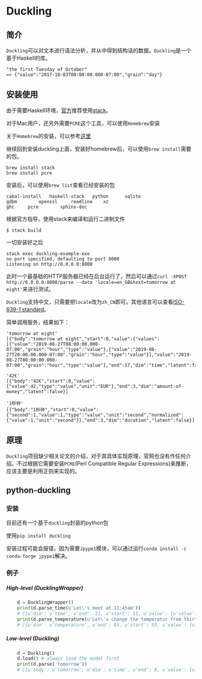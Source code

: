 # Duckling
## 简介
`Duckling`可以对文本进行语法分析，并从中得到结构话的数据。`Duckling`是一个基于Haskell的库。
```
"the first Tuesday of October"
=> {"value":"2017-10-03T00:00:00.000-07:00","grain":"day"}
```

## 安装使用
由于需要Haskell环境，[官方](https://github.com/facebook/duckling)推荐使用[stack](https://haskell-lang.org/get-started)。

对于Mac用户，还另外需要`PCRE`这个工具，可以使用`Homebrew`安装

关于`Homebrew`的安装，可以参考[这里](https://github.com/ZihaoTan/notes/blob/master/use_homebrew.md)

继续回到安装duckling上面，安装好homebrew后，可以使用`brew install`需要的包。
```
brew install stack
brew install pcre
```
安装后，可以使用`brew list`查看已经安装的包
```
cabal-install	haskell-stack	python		sqlite
gdbm		openssl		readline	xz
ghc		pcre		sphinx-doc
```
根据官方指导，使用stack来编译和运行二进制文件
```
$ stack build
```
一切安装好之后
```
stack exec duckling-example-exe
no port specified, defaulting to port 8000
Listening on http://0.0.0.0:8000
```
此时一个最基础的HTTP服务器已经在后台运行了，然后可以通过`curl -XPOST http://0.0.0.0:8000/parse --data 'locale=en_GB&text=tomorrow at eight'`来进行测试。

`Duckling`支持中文，只需要把`locale`改为`zh_CN`即可。其他语言可以查看[ISO-639-1 standard](https://en.wikipedia.org/wiki/List_of_ISO_639-1_codes)。

简单调用服务，结果如下：
```
'tomorrow at eight'
[{"body":"tomorrow at eight","start":0,"value":{"values":[{"value":"2019-08-27T08:00:00.000-07:00","grain":"hour","type":"value"},{"value":"2019-08-27T20:00:00.000-07:00","grain":"hour","type":"value"}],"value":"2019-08-27T08:00:00.000-07:00","grain":"hour","type":"value"},"end":17,"dim":"time","latent":false}]

'42€'
[{"body":"42€","start":0,"value":{"value":42,"type":"value","unit":"EUR"},"end":3,"dim":"amount-of-money","latent":false}]

'1秒钟'
[{"body":"1秒钟","start":0,"value":{"second":1,"value":1,"type":"value","unit":"second","normalized":{"value":1,"unit":"second"}},"end":3,"dim":"duration","latent":false}]
```

## 原理
`Duckling`项目缺少相关论文的介绍，对于其具体实现原理，官网也没有作任何介绍。不过根据它需要安装`PCRE`(Perl Compatible Regular Expressions)来推断，应该主要是利用正则来实现的。

## python-duckling

### 安装
目前还有一个基于`duckling`封装的python包

使用`pip install duckling`

安装过程可能会报错，因为需要`Jpype1`模块，可以通过运行`conda install -c conda-forge jpype1`解决。

### 例子
##### High-level (DucklingWrapper)
```python
    d = DucklingWrapper()
    print(d.parse_time(u'Let\'s meet at 11:45am'))
    # [{u'dim': u'time', u'end': 21, u'start': 11, u'value': {u'value': u'2016-10-14T11:45:00.000-07:00', u'others': [u'2016-10-14T11:45:00.000-07:00', u'2016-10-15T11:45:00.000-07:00', u'2016-10-16T11:45:00.000-07:00']}, u'text': u'at 11:45am'}]
    print(d.parse_temperature(u'Let\'s change the temperatur from thirty two celsius to 65 degrees'))
    # [{u'dim': u'temperature', u'end': 65, u'start': 55, u'value': {u'unit': u'degree', u'value': 65.0}, u'text': u'65 degrees'}, {u'dim': u'temperature', u'end': 51, u'start': 33, u'value': {u'unit': u'celsius', u'value': 32.0}, u'text': u'thirty two celsius'}]
```
##### Low-level (Duckling)
```python
    d = Duckling()
    d.load() # always load the model first
    print(d.parse('tomorrow'))
    # [{u'body': u'tomorrow', u'dim': u'time', u'end': 8, u'value': {u'values': [{u'grain': u'day', u'type': u'value', u'value': u'2016-10-10T00:00:00.000-07:00'}], u'grain': u'day', u'type': u'value', u'value': u'2016-10-10T00:00:00.000-07:00'}, u'start': 0}]
```